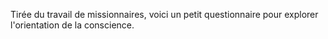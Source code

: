 Tirée du travail de missionnaires, voici un petit questionnaire pour explorer l'orientation de la conscience.  
